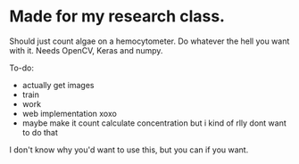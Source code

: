 # Made for my research class.
Should just count algae on a hemocytometer. Do whatever the hell you want with it. Needs OpenCV, Keras and numpy.

To-do:
- actually get images
- train
- work
- web implementation xoxo
- maybe make it count calculate concentration but i kind of rlly dont want to do that

I don't know why you'd want to use this, but you can if you want.
